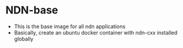 # NDN-base

- This is the base image for all ndn applications
- Basically, create an ubuntu docker container with ndn-cxx installed globally
